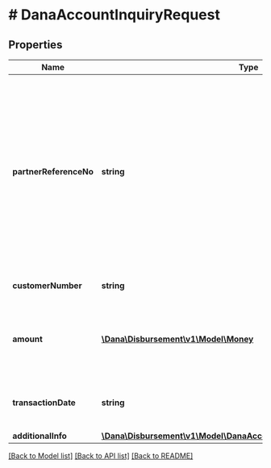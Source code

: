 # # DanaAccountInquiryRequest

## Properties

Name | Type | Description | Notes
------------ | ------------- | ------------- | -------------
**partnerReferenceNo** | **string** | Unique transaction identifier on partner system which assigned to each transaction&lt;br&gt; Notes:&lt;br&gt; If the partner receives a timeout or an unexpected response from DANA and partner expects to perform retry request to DANA, please use the partnerReferenceNo that is the same as the one used in the transaction request process before | [optional]
**customerNumber** | **string** | Customer account number, in format 628xxx | [optional]
**amount** | [**\Dana\Disbursement\v1\Model\Money**](Money.md) | Amount. Contains two sub-fields:&lt;br&gt; 1. Value: Transaction amount, including the cents&lt;br&gt; 2. Currency: Currency code based on ISO |
**transactionDate** | **string** | Transaction date, in format YYYY-MM-DDTHH:mm:ss+07:00. Time must be in GMT+7 (Jakarta time) | [optional]
**additionalInfo** | [**\Dana\Disbursement\v1\Model\DanaAccountInquiryRequestAdditionalInfo**](DanaAccountInquiryRequestAdditionalInfo.md) |  |

[[Back to Model list]](../../README.md#models) [[Back to API list]](../../README.md#endpoints) [[Back to README]](../../README.md)
